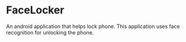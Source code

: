 # FaceLocker
An android application that helps lock phone. This application uses face recognition for unlocking the phone.
